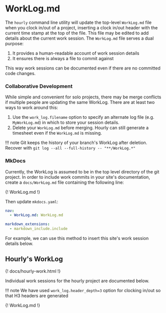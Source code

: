 # WorkLog.md

The `hourly` command line utility will update the top-level `WorkLog.md` file when you clock in/out of a project, inserting a clock in/out header with the current time stamp at the top of the file. This file may be edited to add details about the current work session. The `WorkLog.md` file serves a dual purpose:

1. It provides a human-readable account of work session details
2. It ensures there is always a file to commit against

This way work sessions can be documented even if there are no committed code changes.

### Collaborative Development

While simple and convenient for solo projects, there may be merge conflicts if multiple people are updating the same WorkLog. 
There are at least two ways to work around this:

1. Use the `work_log.filename` option to specify an alternate log file (e.g. `MyWorkLog.md`) in which to store your session details.
2. Delete your `WorkLog.md` before merging. Hourly can still generate a timesheet even if the `WorkLog.md` is missing.

!!! note
    Git keeps the history of your branch's WorkLog after deletion. Recover with `git log --all --full-history -- "**/WorkLog.*"`


### MkDocs 

Currently, the WorkLog is assumed to be in the top level directory of the git project. In order to include work commits in your site's documentation, create a `docs/WorkLog.md` file containing the following line:


\{! WorkLog.md !\} 

Then update `mkdocs.yaml`:

```yaml
nav:
  - WorkLog.md: WorkLog.md

markdown_extensions:
  - markdown_include.include
```

For example, we can use this method to insert this site's work session details below.

## Hourly's WorkLog

{! docs/hourly-work.html !}

Individual work sessions for the hourly project are documented below. 
 
!!! note
    We have used `work_log.header_depth=3` option for clocking in/out so that H3 headers are generated

{! WorkLog.md !} 

